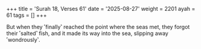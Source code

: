 +++
title = 'Surah 18, Verses 61'
date = '2025-08-27'
weight = 2201
ayah = 61
tags = []
+++

But when they ˹finally˺ reached the point where the seas met, they forgot their ˹salted˺ fish, and it made its way into the sea, slipping away ˹wondrously˺.
